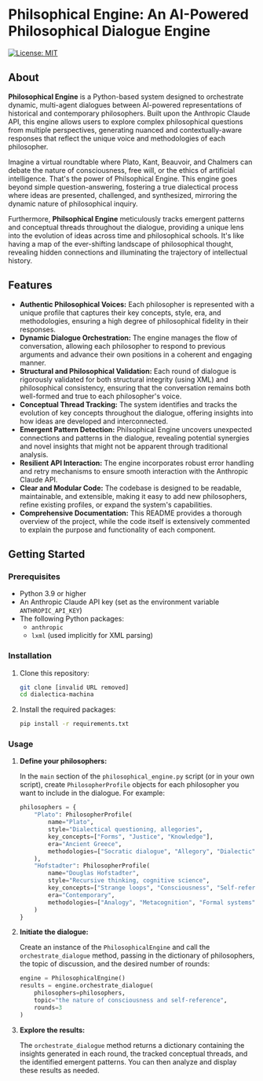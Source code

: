 # Philsophical Engine: An AI-Powered Philosophical Dialogue Engine

[![License: MIT](https://img.shields.io/badge/License-MIT-yellow.svg)](https://opensource.org/licenses/MIT)

## About

**Philosophical Engine** is a Python-based system designed to orchestrate dynamic, multi-agent dialogues between AI-powered representations of historical and contemporary philosophers. Built upon the Anthropic Claude API, this engine allows users to explore complex philosophical questions from multiple perspectives, generating nuanced and contextually-aware responses that reflect the unique voice and methodologies of each philosopher.

Imagine a virtual roundtable where Plato, Kant, Beauvoir, and Chalmers can debate the nature of consciousness, free will, or the ethics of artificial intelligence. That's the power of Philsophical Engine. This engine goes beyond simple question-answering, fostering a true dialectical process where ideas are presented, challenged, and synthesized, mirroring the dynamic nature of philosophical inquiry.

Furthermore, **Philsophical Engine** meticulously tracks emergent patterns and conceptual threads throughout the dialogue, providing a unique lens into the evolution of ideas across time and philosophical schools. It's like having a map of the ever-shifting landscape of philosophical thought, revealing hidden connections and illuminating the trajectory of intellectual history.

## Features

*   **Authentic Philosophical Voices:** Each philosopher is represented with a unique profile that captures their key concepts, style, era, and methodologies, ensuring a high degree of philosophical fidelity in their responses.
*   **Dynamic Dialogue Orchestration:** The engine manages the flow of conversation, allowing each philosopher to respond to previous arguments and advance their own positions in a coherent and engaging manner.
*   **Structural and Philosophical Validation:** Each round of dialogue is rigorously validated for both structural integrity (using XML) and philosophical consistency, ensuring that the conversation remains both well-formed and true to each philosopher's voice.
*   **Conceptual Thread Tracking:** The system identifies and tracks the evolution of key concepts throughout the dialogue, offering insights into how ideas are developed and interconnected.
*   **Emergent Pattern Detection:** Philsophical Engine uncovers unexpected connections and patterns in the dialogue, revealing potential synergies and novel insights that might not be apparent through traditional analysis.
*   **Resilient API Interaction:** The engine incorporates robust error handling and retry mechanisms to ensure smooth interaction with the Anthropic Claude API.
*   **Clear and Modular Code:** The codebase is designed to be readable, maintainable, and extensible, making it easy to add new philosophers, refine existing profiles, or expand the system's capabilities.
*   **Comprehensive Documentation:** This README provides a thorough overview of the project, while the code itself is extensively commented to explain the purpose and functionality of each component.

## Getting Started

### Prerequisites

*   Python 3.9 or higher
*   An Anthropic Claude API key (set as the environment variable `ANTHROPIC_API_KEY`)
*   The following Python packages:
    *   `anthropic`
    *   `lxml` (used implicitly for XML parsing)

### Installation

1.  Clone this repository:

    ```bash
    git clone [invalid URL removed]
    cd dialectica-machina
    ```

2.  Install the required packages:

    ```bash
    pip install -r requirements.txt
    ```

### Usage

1.  **Define your philosophers:**

    In the `main` section of the `philosophical_engine.py` script (or in your own script), create `PhilosopherProfile` objects for each philosopher you want to include in the dialogue. For example:

    ```python
    philosophers = {
        "Plato": PhilosopherProfile(
            name="Plato",
            style="Dialectical questioning, allegories",
            key_concepts=["Forms", "Justice", "Knowledge"],
            era="Ancient Greece",
            methodologies=["Socratic dialogue", "Allegory", "Dialectic"]
        ),
        "Hofstadter": PhilosopherProfile(
            name="Douglas Hofstadter",
            style="Recursive thinking, cognitive science",
            key_concepts=["Strange loops", "Consciousness", "Self-reference"],
            era="Contemporary",
            methodologies=["Analogy", "Metacognition", "Formal systems"]
        )
    }
    ```

2.  **Initiate the dialogue:**

    Create an instance of the `PhilosophicalEngine` and call the `orchestrate_dialogue` method, passing in the dictionary of philosophers, the topic of discussion, and the desired number of rounds:

    ```python
    engine = PhilosophicalEngine()
    results = engine.orchestrate_dialogue(
        philosophers=philosophers,
        topic="the nature of consciousness and self-reference",
        rounds=3
    )
    ```

3.  **Explore the results:**

    The `orchestrate_dialogue` method returns a dictionary containing the insights generated in each round, the tracked conceptual threads, and the identified emergent patterns. You can then analyze and display these results as needed.
